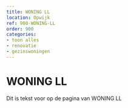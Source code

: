 ```yaml
---
title: WONING LL
location: Opwijk
ref: 900-WONING-LL
order: 900
categories:
- toon alles
- renovatie
- gezinswoningen
---
```

# WONING LL

Dit is tekst voor op de pagina van WONING LL